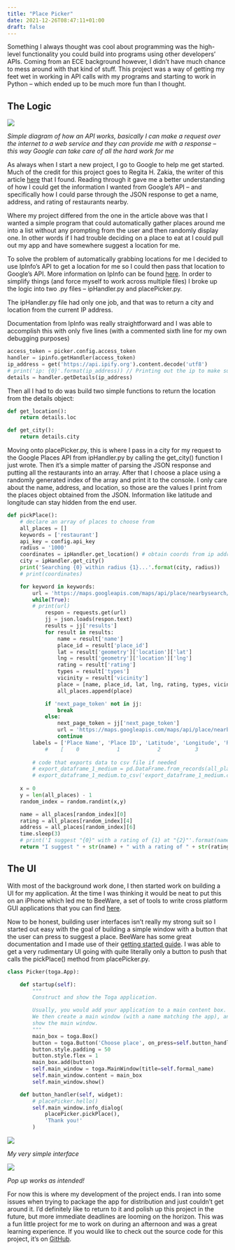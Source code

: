 ```yaml
---
title: "Place Picker"
date: 2021-12-26T08:47:11+01:00
draft: false
---
```

Something I always thought was cool about programming was the high-level functionality you could build into programs using other developers’ APIs. Coming from an ECE background however, I didn’t have much chance to mess around with that kind of stuff. This project was a way of getting my feet wet in working in API calls with my programs and starting to work in Python – which ended up to be much more fun than I thought.

## The Logic

![](https://marcuskok.tech/wp-content/uploads/2022/01/My-First-Board-1024x372.jpg)

_Simple diagram of how an API works, basically I can make a request over the internet to a web service and they can provide me with a response – this way Google can take care of all the hard work for me_

As always when I start a new project, I go to Google to help me get started. Much of the credit for this project goes to Regita H. Zakia, the writer of this article [here](https://towardsdatascience.com/foods-around-me-google-maps-data-scraping-with-python-google-colab-588986c63db3) that I found. Reading through it gave me a better understanding of how I could get the information I wanted from Google’s API – and specifically how I could parse through the JSON response to get a name, address, and rating of restaurants nearby.

Where my project differed from the one in the article above was that I wanted a simple program that could automatically gather places around me into a list without any prompting from the user and then randomly display one. In other words if I had trouble deciding on a place to eat at I could pull out my app and have somewhere suggest a location for me.

To solve the problem of automatically grabbing locations for me I decided to use IpInfo’s API to get a location for me so I could then pass that location to Google’s API. More information on IpInfo can be found [here](https://ipinfo.io/). In order to simplify things (and force myself to work across multiple files) I broke up the logic into two .py files – ipHandler.py and placePicker.py.

The ipHandler.py file had only one job, and that was to return a city and location from the current IP address.

Documentation from IpInfo was really straightforward and I was able to accomplish this with only five lines (with a commented sixth line for my own debugging purposes)

```python
access_token = picker.config.access_token
handler = ipinfo.getHandler(access_token)
ip_address = get('https://api.ipify.org').content.decode('utf8')
# print('ip: {0}'.format(ip_address)) // Printing out the ip to make sure I'm doing this right
details = handler.getDetails(ip_address)
```

Then all I had to do was build two simple functions to return the location from the details object:

```python
def get_location():
    return details.loc

def get_city():
    return details.city
```

Moving onto placePicker.py, this is where I pass in a city for my request to the Google Places API from ipHandler.py by calling the get\_city() function I just wrote. Then it’s a simple matter of parsing the JSON response and putting all the restaurants into an array. After that I choose a place using a randomly generated index of the array and print it to the console. I only care about the name, address, and location, so those are the values I print from the places object obtained from the JSON. Information like latitude and longitude can stay hidden from the end user.

```python
def pickPlace():
    # declare an array of places to choose from
    all_places = []
    keywords = ['restaurant']
    api_key = config.api_key
    radius = '1000'
    coordinates = ipHandler.get_location() # obtain coords from ip addr
    city = ipHandler.get_city()
    print('Searching {0} within radius {1}...'.format(city, radius))
    # print(coordinates)

    for keyword in keywords:
        url = 'https://maps.googleapis.com/maps/api/place/nearbysearch/json?location='+coordinates+'&radius='+str(radius)+'&keyword='+str(keyword)+'&key='+str(api_key)
        while(True):
        # print(url)
            respon = requests.get(url)
            jj = json.loads(respon.text)
            results = jj['results']
            for result in results:
                name = result['name']
                place_id = result['place_id']
                lat = result['geometry']['location']['lat']
                lng = result['geometry']['location']['lng']
                rating = result['rating']
                types = result['types']
                vicinity = result['vicinity']
                place = [name, place_id, lat, lng, rating, types, vicinity]
                all_places.append(place)

            if 'next_page_token' not in jj:
                break
            else:
                next_page_token = jj['next_page_token']
                url = 'https://maps.googleapis.com/maps/api/place/nearbysearch/json?key='+str(api_key)+'&pagetoken='+str(next_page_token)
                continue
        labels = ['Place Name', 'Place ID', 'Latitude', 'Longitude', 'Rating', 'Types', 'Vicinity']
            #    [    0            1            2           3           4          5         6    ]
        
        # code that exports data to csv file if needed
        # export_dataframe_1_medium = pd.DataFrame.from_records(all_places, columns=labels)
        # export_dataframe_1_medium.to_csv('export_dataframe_1_medium.csv')
        
    x = 0
    y = len(all_places) - 1
    random_index = random.randint(x,y)

    name = all_places[random_index][0]
    rating = all_places[random_index][4]
    address = all_places[random_index][6]
    time.sleep(3)
    # print('I suggest "{0}" with a rating of {1} at "{2}"'.format(name, rating, address))
    return "I suggest " + str(name) + " with a rating of " + str(rating) + " at " + str(address)
```

## The UI

With most of the background work done, I then started work on building a UI for my application. At the time I was thinking it would be neat to put this on an iPhone which led me to BeeWare, a set of tools to write cross platform GUI applications that you can find [here](https://beeware.org/ "https://docs.beeware.org/en/latest/index.html#").

Now to be honest, building user interfaces isn’t really my strong suit so I started out easy with the goal of building a simple window with a button that the user can press to suggest a place. BeeWare has some great documentation and I made use of their [getting started guide](https://docs.beeware.org/en/latest/index.html#). I was able to get a very rudimentary UI going with quite literally only a button to push that calls the pickPlace() method from placePicker.py.

```python
class Picker(toga.App):

    def startup(self):
        """
        Construct and show the Toga application.

        Usually, you would add your application to a main content box.
        We then create a main window (with a name matching the app), and
        show the main window.
        """
        main_box = toga.Box()
        button = toga.Button('Choose place', on_press=self.button_handler)
        button.style.padding = 50
        button.style.flex = 1
        main_box.add(button)
        self.main_window = toga.MainWindow(title=self.formal_name)
        self.main_window.content = main_box
        self.main_window.show()

    def button_handler(self, widget):
        # placePicker.hello()
        self.main_window.info_dialog(
            placePicker.pickPlace(),
            'Thank you!'
        )
```

![](https://marcuskok.tech/wp-content/uploads/2022/01/Screen-Shot-2022-01-21-at-10.05.02-PM.png)

_My very simple interface_

![](https://marcuskok.tech/wp-content/uploads/2022/01/Screen-Shot-2022-01-21-at-10.06.18-PM.png)

_Pop up works as intended!_

For now this is where my development of the project ends. I ran into some issues when trying to package the app for distribution and just couldn’t get around it. I’d definitely like to return to it and polish up this project in the future, but more immediate deadlines are looming on the horizon. This was a fun little project for me to work on during an afternoon and was a great learning experience. If you would like to check out the source code for this project, it’s on [GitHub](https://github.com/Marcusk19/Place-Picker).
